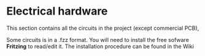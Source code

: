 # Electrical hardware

This section contains all the circuits in the project (except commercial PCB),

Some circuits is in a .fzz format. You will need to install the free sofware **Fritzing** to read/edit it. The installation procedure can be found in the Wiki 
